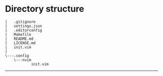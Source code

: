 # Directory structure


```text
|   .gitignore
|   settings.json
|   .editorconfig
|   Makefile
|   README.md
|   LICENSE.md
|   init.vim
|
\---.config
    \---nvim
            init.vim
```
-----
